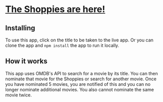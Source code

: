 # [The Shoppies are here!](https://jjh-the-shoppies.herokuapp.com/)

## Installing

To use this app, click on the title to be taken to the live app. Or you can clone the app and `npm install` the app to run it locally.

## How it works

This app uses OMDB's API to search for a movie by its title. You can then nominate that movie for the Shoppies or search for another movie. Once you have nominated 5 movies, you are notified of this and you can no longer nominate additional movies. You also cannot nominate the same movie twice.
